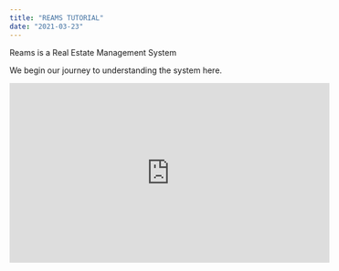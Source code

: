```yaml
---
title: "REAMS TUTORIAL"
date: "2021-03-23"
---
```


Reams is a Real Estate Management System

We begin our journey to understanding the system here.

<iframe width="560" height="315" src="https://www.youtube.com/embed/4n0xNbfJLR8" frameborder="0" allowfullscreen></iframe>